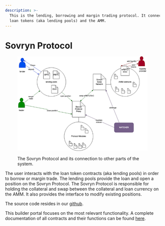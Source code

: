 ```yaml
---
description: >-
  This is the lending, borrowing and margin trading protocol. It connects to the
  loan tokens (aka lending pools) and the AMM.
---
```


# Sovryn Protocol

<figure><img src="../../.gitbook/assets/protocol.png" alt=""><figcaption><p>The Sovryn Protocol and its connection to other parts of the system.</p></figcaption></figure>

The user interacts with the loan token contracts (aka lending pools) in order to borrow or margin trade. The lending pools provide the loan and open a position on the Sovryn Protocol. The Sovryn Protocol is responsible for holding the collateral and swap between the collateral and loan currency on the AMM. It also provides the interface to modify existing positions.&#x20;

The source code resides in our [github](https://github.com/DistributedCollective/Sovryn-smart-contracts/).

This builder portal focuses on the most relevant functionality. A complete documentation of all contracts and their functions can be found [here](https://github.com/DistributedCollective/Sovryn-smart-contracts/tree/development/docs).&#x20;
